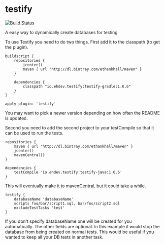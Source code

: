 testify
=======

[![Build Status](https://travis-ci.org/ethankhall/testify.png?branch=master)](https://travis-ci.org/ethankhall/testify)

A easy way to dynamically create databases for testing

To use Testify you need to do two things. First add it to the classpath (to get the plugin).

```
buildscript {
    repositories {
        jcenter()
        maven { url "http://dl.bintray.com/ethankhall/maven" }
    }

    dependencies {
        classpath "io.ehdev.testify:testify-gradle:1.0.6"
    }
}

apply plugin: 'testify'
```

You may want to pick a newer version depending on how often the README is updated.

Second you need to add the second project to your testCompile so that it can be used to run the tests.

```
repositories {
    maven { url "http://dl.bintray.com/ethankhall/maven" }
    jcenter()
    mavenCentral()
}

dependencies {
    testCompile 'io.ehdev.testify:testify-java:1.0.6'
}
```

This will eventually make it to mavenCentral, but it could take a while.

```
testify {
    databaseName 'databaseName'
    scripts foo/bar/script1.sql, bar/foo/script2.sql
    excludeTestTasks 'test'
}
```

If you don't specify databaseName one will be created for you automatically. The other fields are optional. In this example it would stop the database from being created on normal tests. This would be useful if you wanted to keep all your DB tests in another task.
